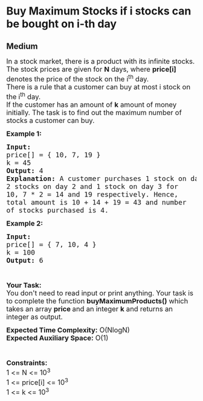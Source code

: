 # Buy Maximum Stocks if i stocks can be bought on i-th day
## Medium 
<div class="problem-statement">
                <p></p><p><span style="font-size:18px">In a stock market, there is a product with its infinite stocks. The stock prices are given for&nbsp;<strong>N</strong>&nbsp;days, where <strong>price[i]</strong> denotes the price of the stock on the i<sup>th</sup>&nbsp;day.<br>
There is a rule that a customer can buy at most i stock on the i<sup>th</sup>&nbsp;day.<br>
If the customer has an amount of&nbsp;<strong>k</strong>&nbsp;amount of money initially. The task is to&nbsp;find out the maximum number of stocks a customer can buy.&nbsp;</span></p>

<p><span style="font-size:18px"><strong>Example 1:</strong></span></p>

<pre><span style="font-size:18px"><strong>Input:
</strong>price[] = { 10, 7, 19 }
k = 45
<strong>Output: </strong>4
<strong>Explanation:</strong> A customer purchases 1 stock on day 1, 
2 stocks on day 2 and 1 stock on day 3 for 
10, 7 * 2 = 14 and 19 respectively. Hence, 
total amount is 10 + 14 + 19 = 43 and number 
of stocks purchased is 4.</span></pre>

<p><span style="font-size:18px"><strong>Example 2:</strong></span></p>

<pre><span style="font-size:18px"><strong>Input: 
</strong>price[] = { 7, 10, 4 }
k = 100
<strong>Output: </strong>6
</span></pre>

<p>&nbsp;</p>

<p><span style="font-size:18px"><strong>Your Task:&nbsp;&nbsp;</strong><br>
You don't need to read input or print anything. Your task is to complete the function <strong>buyMaximumProducts</strong><strong>()</strong>&nbsp;which takes an array&nbsp;<strong>price&nbsp;</strong>and an integer&nbsp;<strong>k</strong>&nbsp;and returns an integer as output.</span></p>

<p><span style="font-size:18px"><strong>Expected Time Complexity:</strong> O(NlogN)<br>
<strong>Expected Auxiliary Space:</strong> O(1)</span></p>

<p>&nbsp;</p>

<p><span style="font-size:18px"><strong>Constraints:</strong><br>
1 &lt;= N&nbsp;&lt;= 10<sup>3</sup><br>
1 &lt;= price[i] &lt;= 10<sup>3</sup><br>
1 &lt;= k &lt;= 10<sup>3</sup></span><br>
&nbsp;</p>
 <p></p>
            </div>